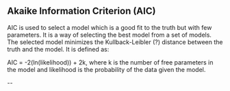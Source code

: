 ## Akaike Information Criterion (AIC)

AIC is used to select a model which is a good fit to the truth but with few parameters. It is a way of selecting the best model from a set of models. The selected model minimizes the Kullback-Leibler (?) distance between the truth and the model. It is defined as:

AIC = -2(ln(likelihood)) + 2k, where k is the number of free parameters in the model and likelihood is the probability of the data given the model.

--

